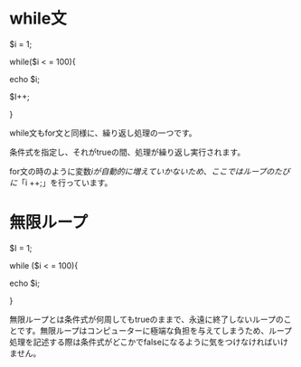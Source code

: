 # while文

$i = 1;

while($i < = 100){

echo $i;

$I++;

}

while文もfor文と同様に、繰り返し処理の一つです。

条件式を指定し、それがtrueの間、処理が繰り返し実行されます。

for文の時のように変数$iが自動的に増えていかないため、ここではループのたびに「$i ++;」を行っています。

# 無限ループ

$I = 1;

while ($i < = 100){

echo $i;

}

無限ループとは条件式が何周してもtrueのままで、永遠に終了しないループのことです。無限ループはコンピューターに極端な負担を与えてしまうため、ループ処理を記述する際は条件式がどこかでfalseになるように気をつけなければいけません。
